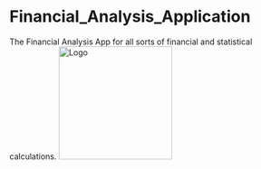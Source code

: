 # Financial_Analysis_Application
The Financial Analysis App for all sorts of financial and statistical calculations.
<img src="C:\Users\hjp00\OneDrive\Pictures\Project\Flow Chart of the FA App.jpg" alt="Logo" width="200">
